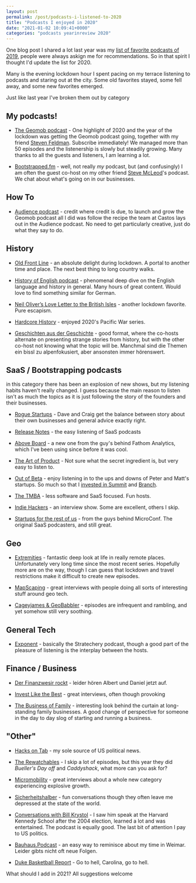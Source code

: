 ```yaml
---
layout: post
permalink: /post/podcasts-i-listened-to-2020
title: "Podcasts I enjoyed in 2020"
date: "2021-01-02 10:09:41+0000"
categories: "podcasts yearinreview 2020"
---
```


One blog post I shared a lot last year was my
[list of favorite podcasts of 2019](/post/podcasts-i-listened-to-2019), people were always askign me for recommendations. So in that spirit I thought I'd update the list for 2020.


Many is the evening lockdown hour I spent pacing on my terrace listening to
podcasts and staring out at the city. Some old favorites stayed, some fell
away, and some new favorites emerged. 


Just like last year I've broken them out by category

## My podcasts!

  * [The Geomob podcast](https://thegeomob.com/podcast/) - One highlight of
    2020 and the year of the lockdown was getting
    the Geomob podcast going, together with
    my friend [Steven Feldman](https://twitter.com/StevenFeldman).
    Subscribe immediately! We managed more than 50 episodes and the
    listenership is slowly but steadily growing. Many thanks to all the guests
    and listeners, I am learning a lot.

  * [Bootstrapped.fm](https://bootstrapped.fm/) - well, not really _my_ podcast,
    but (and confusingly) I am often the guest co-host on my other friend
    [Steve McLeod](https://twitter.com/steveofmcleod)'s podcast. We chat
    about what's going on in our businesses. 


## How To

  * [Audience podcast](https://castos.com/audience/) - credit where credit is due, to launch and grow the Geomob podcast all I did was follow the recipe the team at Castos lays out in the Audience podcast. No need to get particularly creative, just do what they say to do. 

## History

  * [Old Front Line](https://oldfrontline.co.uk/) - an absolute delight during
    lockdown. A portal to another time and place. The next best thing to long
    country walks.

  * [History of English podcast](https://historyofenglishpodcast.com/) - 
    phenomenal deep dive on the English language and history in general. 
    Many hours of great content. Would love to find something similar for 
    German.

  * [Neil Oliver’s Love Letter to the British Isles](https://podcasts.apple.com/gb/podcast/neil-olivers-love-letter-to-the-british-isles/id1513737418) - another lockdown favorite. Pure escapism.

  * [Hardcore History](https://www.dancarlin.com/hardcore-history-series/) -
    enjoyed 2020's Pacific War series.
  
  * [Geschichten aus der Geschichte](https://www.zeitsprung.fm/) - good format,
    where the co-hosts alternate on presenting strange stories from history, but
    with the other co-host not knowing what the topic will be. Manchmal sind die
    Themen ein bissl zu alpenfokusiert, aber ansonsten immer hörenswert. 
  

## SaaS / Bootstrapping podcasts

  in this category there has been an explosion of new shows, but my listening
  habits haven't really changed. I guess because the main reason to listen isn't as much the topics as it is just following the story of the founders and their businesses. 

  * [Rogue Startups](https://roguestartups.com/) - Dave and Craig get the balance between story about their own businesses and general advice exactly right.
  
  * [Release Notes](https://releasenotes.tv/) - the easy listening of SaaS podcasts

  * [Above Board](https://usefathom.com/podcast) - a new one from the guy's behind Fathom Analytics, which I've been using since before it was cool. 

  * [The Art of Product](https://artofproductpodcast.com/) - Not sure what the secret ingredient is, but very easy to listen to.

  * [Out of Beta](https://podcasts.apple.com/us/podcast/out-of-beta/id1470198478) - enjoy listening in to the ups and downs of Peter and Matt's startups. So much so that I [invested in Summit](/post/investing-in-summit) and [Branch](/post/investing-in-branch). 

  * [The TMBA](https://www.tropicalmba.com/podcasts/) - less software and SaaS focused. Fun hosts.

  * [Indie Hackers](https://www.indiehackers.com/podcast) - an interview show. Some are excellent, others I skip.

  * [Startups for the rest of us](https://www.startupsfortherestofus.com) - from the guys behind MicroConf. The original SaaS podcasters, and still great.

## Geo

  * [Extremities](https://anchor.fm/extremities) - fantastic deep look at
  life in really remote places. Unfortunately very long time since the most
  recent series. Hopefully more are on the way, though I can guess that
  lockdown and travel restrictions make it difficult to create new episodes. 

  * [MapScaping](https://mapscaping.com/blogs/the-mapscaping-podcast) - great interviews with people doing all sorts of interesting stuff around geo tech.

  * [Cageyjames & GeoBabbler](https://cng.fireside.fm/) - episodes are
  infrequent and rambling, and yet somehow still very soothing. 

## General Tech

  * [Exponent](https://exponent.fm/) - basically the Stratechery podcast, though a good part of the pleasure of listening is the interplay between the hosts. 
  
## Finance / Business

  * [Der Finanzwesir rockt](https://www.finanzwesir.com/blog/kategorien/podcast) - leider hören Albert und Daniel jetzt auf. 

  * [Invest Like the Best](http://investorfieldguide.com/podcast/) - great interviews, often though provoking

  * [The Business of Family](https://www.businessoffamily.net/) - interesting look behind the curtain at long-standing family businesses. A good change of perspective for someone in the day to day slog of starting and running a business.

## "Other"

  * [Hacks on Tab](https://www.hacksontap.com/) - my sole source of US political news.
  
  * [The Rewatchables](https://www.theringer.com/the-rewatchables) - I skip a
  lot of episodes, but this year they did _Bueller's Day off_ and
  _Caddyshack_, what more can you ask for?
  
  * [Micromobility](https://micromobility.io/podcast/) - great interviews about a whole new category experiencing explosive growth.
  
  * [Sicherheitshalber](https://soundcloud.com/sicherheitshalber) - fun conversations though they often leave me depressed at the state of the world.

  * [Conversations with Bill Krystol](https://conversationswithbillkristol.org/) - I saw him speak at the Harvard Kennedy School after the 2004 election, learned a lot and was entertained. The podcast is equally good. The last bit of attention I pay to US politics.

  * [Bauhaus.Podcast](https://podcasts.apple.com/us/podcast/bauhaus-podcast/id1443751173) - an easy way to reminisce about my time in Weimar. Leider gibts nicht oft neue Folgen.

  * [Duke Basketball Report](https://podcasts.apple.com/us/podcast/duke-basketball-report/id954964236) - Go to hell, Carolina, go to hell. 


What should I add in 2021? All suggestions welcome








